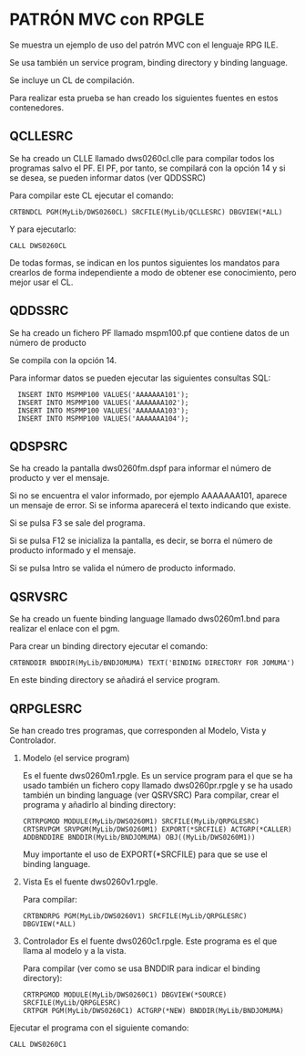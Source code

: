 # PATRÓN MVC con RPGLE

Se muestra un ejemplo de uso del patrón MVC con el lenguaje RPG ILE.

Se usa también un service program, binding directory y binding language.

Se incluye un CL de compilación.

Para realizar esta prueba se han creado los siguientes fuentes en estos contenedores.

## QCLLESRC

Se ha creado un CLLE llamado dws0260cl.clle para compilar todos los programas salvo el PF.
El PF, por tanto, se compilará con la opción 14 y si se desea, se pueden informar datos (ver QDDSSRC)

Para compilar este CL ejecutar el comando:

```
CRTBNDCL PGM(MyLib/DWS0260CL) SRCFILE(MyLib/QCLLESRC) DBGVIEW(*ALL)
```

Y para ejecutarlo:

```
CALL DWS0260CL
```

De todas formas, se indican en los puntos siguientes los mandatos para crearlos de forma independiente a modo de obtener ese conocimiento, pero mejor usar el CL.

## QDDSSRC

Se ha creado un fichero PF llamado mspm100.pf que contiene datos de un número de producto

Se compila con la opción 14.

Para informar datos se pueden ejecutar las siguientes consultas SQL:

```
  INSERT INTO MSPMP100 VALUES('AAAAAAA101');
  INSERT INTO MSPMP100 VALUES('AAAAAAA102');
  INSERT INTO MSPMP100 VALUES('AAAAAAA103');
  INSERT INTO MSPMP100 VALUES('AAAAAAA104');
```

## QDSPSRC

Se ha creado la pantalla dws0260fm.dspf para informar el número de producto y ver el mensaje.

Si no se encuentra el valor informado, por ejemplo AAAAAAA101, aparece un mensaje de error. Si se informa aparecerá el texto indicando que existe.

Si se pulsa F3 se sale del programa.

Si se pulsa F12 se inicializa la pantalla, es decir, se borra el número de producto informado y el mensaje.

Si se pulsa Intro se valida el número de producto informado.

## QSRVSRC

Se ha creado un fuente binding language llamado dws0260m1.bnd para realizar el enlace con el pgm.

Para crear un binding directory ejecutar el comando:

```
CRTBNDDIR BNDDIR(MyLib/BNDJOMUMA) TEXT('BINDING DIRECTORY FOR JOMUMA')
```

En este binding directory se añadirá el service program.

## QRPGLESRC

Se han creado tres programas, que corresponden al Modelo, Vista y Controlador.

1. Modelo (el service program)

   Es el fuente dws0260m1.rpgle. Es un service program para el que se ha usado también un fichero copy llamado dws0260pr.rpgle y se ha usado también un binding language (ver QSRVSRC)
   Para compilar, crear el programa y añadirlo al binding directory:

   ```
   CRTRPGMOD MODULE(MyLib/DWS0260M1) SRCFILE(MyLib/QRPGLESRC)
   CRTSRVPGM SRVPGM(MyLib/DWS0260M1) EXPORT(*SRCFILE) ACTGRP(*CALLER)
   ADDBNDDIRE BNDDIR(MyLib/BNDJOMUMA) OBJ((MyLib/DWS0260M1))
   ```

   Muy importante el uso de EXPORT(\*SRCFILE) para que se use el binding language.

2. Vista
   Es el fuente dws0260v1.rpgle.

   Para compilar:

   ```
   CRTBNDRPG PGM(MyLib/DWS0260V1) SRCFILE(MyLib/QRPGLESRC) DBGVIEW(*ALL)
   ```

3. Controlador
   Es el fuente dws0260c1.rpgle.
   Este programa es el que llama al modelo y a la vista.

   Para compilar (ver como se usa BNDDIR para indicar el binding directory):

   ```
   CRTRPGMOD MODULE(MyLib/DWS0260C1) DBGVIEW(*SOURCE) SRCFILE(MyLib/QRPGLESRC)
   CRTPGM PGM(MyLib/DWS0260C1) ACTGRP(*NEW) BNDDIR(MyLib/BNDJOMUMA)
   ```

Ejecutar el programa con el siguiente comando:

```
CALL DWS0260C1
```
